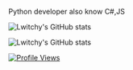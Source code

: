 Python developer also know C#,JS

![Lwitchy's GitHub stats](https://github-readme-stats.vercel.app/api?username=Lwitchy&layout=compact&langs_count=7&theme=dracula)

![Lwitchy's GitHub stats](https://github-readme-stats.vercel.app/api/top-langs/?username=Lwitchy&layout=compact&langs_count=7&theme=dracula)


[![Profile Views](https://gpvc.arturio.dev/lwitchy)](https://discord.com)
